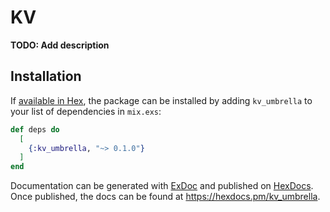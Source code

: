 # KV

**TODO: Add description**

## Installation

If [available in Hex](https://hex.pm/docs/publish), the package can be installed
by adding `kv_umbrella` to your list of dependencies in `mix.exs`:

```elixir
def deps do
  [
    {:kv_umbrella, "~> 0.1.0"}
  ]
end
```

Documentation can be generated with [ExDoc](https://github.com/elixir-lang/ex_doc)
and published on [HexDocs](https://hexdocs.pm). Once published, the docs can
be found at <https://hexdocs.pm/kv_umbrella>.

